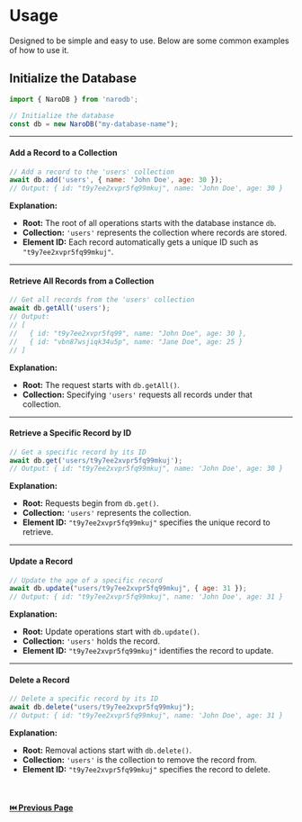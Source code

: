 # Usage

Designed to be simple and easy to use. Below are some common examples of how to use it.

## Initialize the Database

```javascript
import { NaroDB } from 'narodb';

// Initialize the database
const db = new NaroDB("my-database-name");
```

---

#### Add a Record to a Collection

```javascript
// Add a record to the 'users' collection
await db.add('users', { name: 'John Doe', age: 30 });
// Output: { id: "t9y7ee2xvpr5fq99mkuj", name: 'John Doe', age: 30 }
```

**Explanation:**

- **Root:** The root of all operations starts with the database instance `db`.
- **Collection:** `'users'` represents the collection where records are stored.
- **Element ID:** Each record automatically gets a unique ID such as `"t9y7ee2xvpr5fq99mkuj"`.

---

#### Retrieve All Records from a Collection

```javascript
// Get all records from the 'users' collection
await db.getAll('users');
// Output:
// [
//   { id: "t9y7ee2xvpr5fq99", name: "John Doe", age: 30 },
//   { id: "vbn87wsjiqk34u5p", name: "Jane Doe", age: 25 }
// ]
```

**Explanation:**

- **Root:** The request starts with `db.getAll()`.
- **Collection:** Specifying `'users'` requests all records under that collection.

---

#### Retrieve a Specific Record by ID

```javascript
// Get a specific record by its ID
await db.get('users/t9y7ee2xvpr5fq99mkuj');
// Output: { id: "t9y7ee2xvpr5fq99mkuj", name: 'John Doe', age: 30 }
```

**Explanation:**

- **Root:** Requests begin from `db.get()`.
- **Collection:** `'users'` represents the collection.
- **Element ID:** `"t9y7ee2xvpr5fq99mkuj"` specifies the unique record to retrieve.

---

#### Update a Record

```javascript
// Update the age of a specific record
await db.update("users/t9y7ee2xvpr5fq99mkuj", { age: 31 });
// Output: { id: "t9y7ee2xvpr5fq99mkuj", name: 'John Doe', age: 31 }
```

**Explanation:**

- **Root:** Update operations start with `db.update()`.
- **Collection:** `'users'` holds the record.
- **Element ID:** `"t9y7ee2xvpr5fq99mkuj"` identifies the record to update.

---

#### Delete a Record

```javascript
// Delete a specific record by its ID
await db.delete("users/t9y7ee2xvpr5fq99mkuj");
// Output: { id: "t9y7ee2xvpr5fq99mkuj", name: 'John Doe', age: 31 }
```

**Explanation:**

- **Root:** Removal actions start with `db.delete()`.
- **Collection:** `'users'` is the collection to remove the record from.
- **Element ID:** `"t9y7ee2xvpr5fq99mkuj"` specifies the record to delete.

<div style="display: flex; justify-content: space-between; margin-top: 50px; width: 100%;">
  <a href="./Installation.md"><strong>⏮️ Previous Page</strong></a>
</div>
